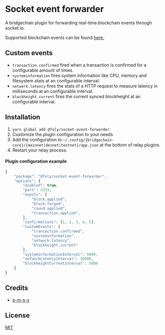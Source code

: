 # Socket event forwarder
A bridgechian plugin for forwarding real-time blockchain events through socket.io.

Supported blockchain events can be found [here.](https://github.com/ArkEcosystem/core/blob/develop/packages/core-kernel/src/enums/events.ts)

## Custom events

- `transaction.confirmed` fired when a transaction is confirmed for a configurable amount of times.
- `systeminformation` fires system information like CPU, memory and filesystem stats at an configurable interval.
- `network.latency` fires the stats of a HTTP request to measure latency in milliseconds at an configurable interval.
- `blockheight.current` fires the current synced blockheight at an configurable interval.

## Installation
1. `yarn global add @foly/socket-event-forwarder`
2. Customize the plugin configuration to your needs
3. Add the configuration to `~/.config/{bridgechain-core}/{mainnet|devnet|testnet}/app.json` at the bottom of relay.plugins.
3. Restart your relay process.

#### Plugin configuration example
```js
{
    "package": "@foly/socket-event-forwarder",
    "options": {
        "enabled": true,
        "port": 3333,
        "events": [
            "block.applied",
            "block.forged",
            "round.applied",
            "transaction.applied",
        ],
        "confirmations": [1, 2, 3, 4, 5],
        "customEvents": [
            "transaction.confirmed",
            "systeminformation",
            "network.latency",
            "blockheight.current"
        ],
        "systeminformationInterval": 5000,
        "networkLatencyInterval": 10000,
        "blockheightCurrentInterval": 5000
    }
}
```
## Credits

- [e-m-s-y](https://github.com/e-m-s-y)

## License

[MIT](LICENSE)
